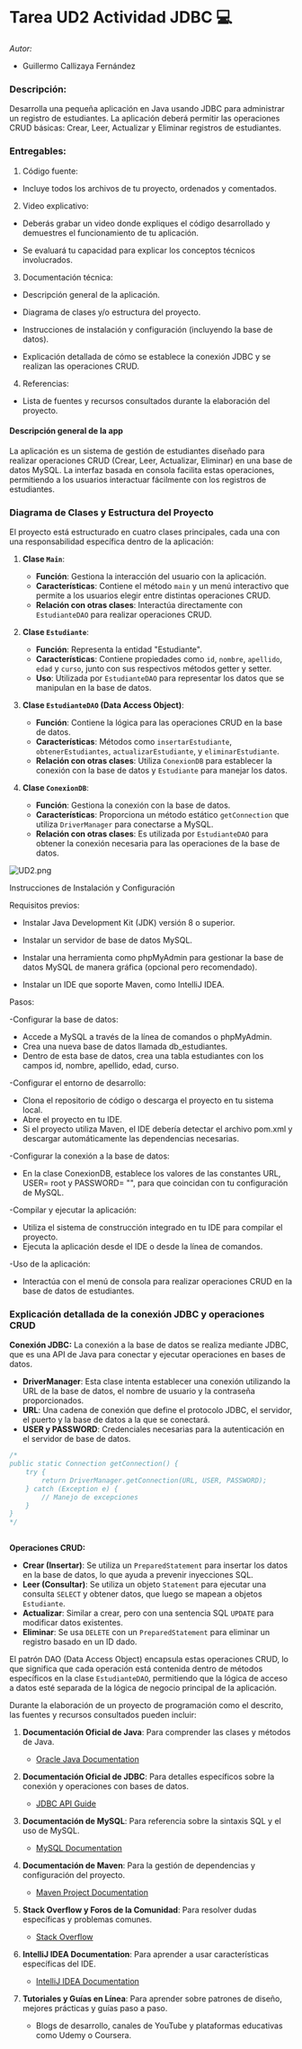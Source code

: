 # Tarea UD2 Actividad JDBC  💻
*Autor:*

- Guillermo Callizaya Fernández

### Descripción:

Desarrolla una pequeña aplicación en Java usando JDBC para administrar un registro de estudiantes. La aplicación deberá permitir las operaciones CRUD básicas: Crear, Leer, Actualizar y Eliminar registros de estudiantes.

### Entregables:


1. Código fuente:

- Incluye todos los archivos de tu proyecto, ordenados y comentados.



2. Video explicativo:

- Deberás grabar un video donde expliques el código desarrollado y demuestres el funcionamiento de tu aplicación.

- Se evaluará tu capacidad para explicar los conceptos técnicos involucrados.



3. Documentación técnica:

- Descripción general de la aplicación.

- Diagrama de clases y/o estructura del proyecto.

- Instrucciones de instalación y configuración (incluyendo la base de datos).

- Explicación detallada de cómo se establece la conexión JDBC y se realizan las operaciones CRUD.


4. Referencias:

- Lista de fuentes y recursos consultados durante la elaboración del proyecto.


#### Descripción general de la app
La aplicación es un sistema de gestión de estudiantes diseñado para realizar operaciones CRUD (Crear, Leer, Actualizar, Eliminar) en una base de datos MySQL. La interfaz basada en consola facilita estas operaciones, permitiendo a los usuarios interactuar fácilmente con los registros de estudiantes.


### Diagrama de Clases y Estructura del Proyecto

El proyecto está estructurado en cuatro clases principales, cada una con una responsabilidad específica dentro de la aplicación:

1. **Clase `Main`**:
    - **Función**: Gestiona la interacción del usuario con la aplicación.
    - **Características**: Contiene el método `main` y un menú interactivo que permite a los usuarios elegir entre distintas operaciones CRUD.
    - **Relación con otras clases**: Interactúa directamente con `EstudianteDAO` para realizar operaciones CRUD.

2. **Clase `Estudiante`**:
    - **Función**: Representa la entidad "Estudiante".
    - **Características**: Contiene propiedades como `id`, `nombre`, `apellido`, `edad` y `curso`, junto con sus respectivos métodos getter y setter.
    - **Uso**: Utilizada por `EstudianteDAO` para representar los datos que se manipulan en la base de datos.

3. **Clase `EstudianteDAO` (Data Access Object)**:
    - **Función**: Contiene la lógica para las operaciones CRUD en la base de datos.
    - **Características**: Métodos como `insertarEstudiante`, `obtenerEstudiantes`, `actualizarEstudiante`, y `eliminarEstudiante`.
    - **Relación con otras clases**: Utiliza `ConexionDB` para establecer la conexión con la base de datos y `Estudiante` para manejar los datos.

4. **Clase `ConexionDB`**:
    - **Función**: Gestiona la conexión con la base de datos.
    - **Características**: Proporciona un método estático `getConnection` que utiliza `DriverManager` para conectarse a MySQL.
    - **Relación con otras clases**: Es utilizada por `EstudianteDAO` para obtener la conexión necesaria para las operaciones de la base de datos.

![UD2.png](UD2.png)

Instrucciones de Instalación y Configuración

Requisitos previos:

* Instalar Java Development Kit (JDK) versión 8 o superior.

* Instalar un servidor de base de datos MySQL.

* Instalar una herramienta como phpMyAdmin para gestionar la base de datos MySQL de manera gráfica (opcional pero recomendado).

* Instalar un IDE que soporte Maven, como IntelliJ IDEA.

Pasos:

-Configurar la base de datos:
*    Accede a MySQL a través de la línea de comandos o phpMyAdmin.
*    Crea una nueva base de datos llamada db_estudiantes.
*    Dentro de esta base de datos, crea una tabla estudiantes con los campos id, nombre, apellido, edad, curso.

-Configurar el entorno de desarrollo:
* Clona el repositorio de código o descarga el proyecto en tu sistema local.
* Abre el proyecto en tu IDE.
* Si el proyecto utiliza Maven, el IDE debería detectar el archivo pom.xml y descargar automáticamente las dependencias necesarias.

-Configurar la conexión a la base de datos:
* En la clase ConexionDB, establece los valores de las constantes URL, USER= root y PASSWORD= "", para que coincidan con tu configuración de MySQL.

-Compilar y ejecutar la aplicación:
* Utiliza el sistema de construcción integrado en tu IDE para compilar el proyecto.
* Ejecuta la aplicación desde el IDE o desde la línea de comandos.

-Uso de la aplicación:
* Interactúa con el menú de consola para realizar operaciones CRUD en la base de datos de estudiantes.

### Explicación detallada de la conexión JDBC y operaciones CRUD

**Conexión JDBC:**
La conexión a la base de datos se realiza mediante JDBC, que es una API de Java para conectar y ejecutar operaciones en bases de datos.

- **DriverManager**: Esta clase intenta establecer una conexión utilizando la URL de la base de datos, el nombre de usuario y la contraseña proporcionados.
- **URL**: Una cadena de conexión que define el protocolo JDBC, el servidor, el puerto y la base de datos a la que se conectará.
- **USER y PASSWORD**: Credenciales necesarias para la autenticación en el servidor de base de datos.

```java
/*
public static Connection getConnection() {
    try {
        return DriverManager.getConnection(URL, USER, PASSWORD);
    } catch (Exception e) {
        // Manejo de excepciones
    }
}
*/
 
```

**Operaciones CRUD:**
- **Crear (Insertar)**: Se utiliza un `PreparedStatement` para insertar los datos en la base de datos, lo que ayuda a prevenir inyecciones SQL.
- **Leer (Consultar)**: Se utiliza un objeto `Statement` para ejecutar una consulta `SELECT` y obtener datos, que luego se mapean a objetos `Estudiante`.
- **Actualizar**: Similar a crear, pero con una sentencia SQL `UPDATE` para modificar datos existentes.
- **Eliminar**: Se usa `DELETE` con un `PreparedStatement` para eliminar un registro basado en un ID dado.

El patrón DAO (Data Access Object) encapsula estas operaciones CRUD, lo que significa que cada operación está contenida dentro de métodos específicos en la clase `EstudianteDAO`, permitiendo que la lógica de acceso a datos esté separada de la lógica de negocio principal de la aplicación.

Durante la elaboración de un proyecto de programación como el descrito, las fuentes y recursos consultados pueden incluir:

1. **Documentación Oficial de Java**: Para comprender las clases y métodos de Java.
   - [Oracle Java Documentation](https://docs.oracle.com/en/java/)

2. **Documentación Oficial de JDBC**: Para detalles específicos sobre la conexión y operaciones con bases de datos.
   - [JDBC API Guide](https://docs.oracle.com/javase/8/docs/technotes/guides/jdbc/)

3. **Documentación de MySQL**: Para referencia sobre la sintaxis SQL y el uso de MySQL.
   - [MySQL Documentation](https://dev.mysql.com/doc/)

4. **Documentación de Maven**: Para la gestión de dependencias y configuración del proyecto.
   - [Maven Project Documentation](https://maven.apache.org/guides/index.html)

5. **Stack Overflow y Foros de la Comunidad**: Para resolver dudas específicas y problemas comunes.
   - [Stack Overflow](https://stackoverflow.com/)

6. **IntelliJ IDEA Documentation**: Para aprender a usar características específicas del IDE.
   - [IntelliJ IDEA Documentation](https://www.jetbrains.com/idea/documentation/)

7. **Tutoriales y Guías en Línea**: Para aprender sobre patrones de diseño, mejores prácticas y guías paso a paso.
   - Blogs de desarrollo, canales de YouTube y plataformas educativas como Udemy o Coursera.

